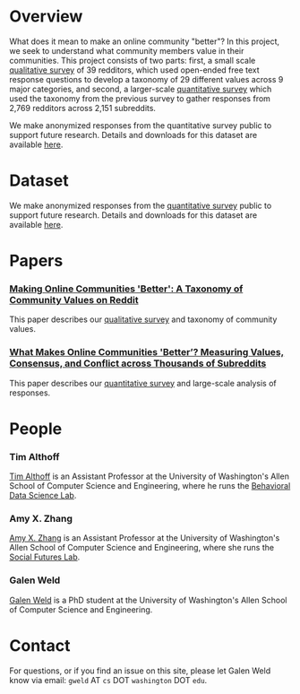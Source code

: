 # Overview

What does it mean to make an online community "better"? In this project, we seek to understand what community members value in their communities. This project consists of two parts: first, a small scale [qualitative survey](qual_survey.md) of 39 redditors, which used open-ended free text response questions to develop a taxonomy of 29 different values across 9 major categories, and second, a larger-scale [quantitative survey](quant_survey.md) which used the taxonomy from the previous survey to gather responses from 2,769 redditors across 2,151 subreddits.

We make anonymized responses from the quantitative survey public to support future research. Details and downloads for this dataset are available [here](quant_survey.md).

# Dataset

We make anonymized responses from the [quantitative survey](quant_survey.md) public to support future research. Details and downloads for this dataset are available [here](quant_survey.md).

# Papers

### [Making Online Communities 'Better': A Taxonomy of Community Values on Reddit](https://arxiv.org/pdf/2109.05152.pdf)

This paper describes our [qualitative survey](qual_survey.md) and taxonomy of community values.

### [What Makes Online Communities 'Better’? Measuring Values, Consensus, and Conflict across Thousands of Subreddits](https://link_todo)

This paper describes our [quantitative survey](quant_survey.md) and large-scale analysis of responses.

# People

### Tim Althoff

[Tim Althoff](http://timalthoff.de/) is an Assistant Professor at the University of Washington's Allen School of Computer Science and Engineering, where he runs the [Behavioral Data Science Lab](http://bdata.uw.edu/).

### Amy X. Zhang

[Amy X. Zhang](https://homes.cs.washington.edu/~axz/) is an Assistant Professor at the University of Washington's Allen School of Computer Science and Engineering, where she runs the [Social Futures Lab](https://social.cs.washington.edu/).

### Galen Weld

[Galen Weld](https://galenweld.com/) is a PhD student at the University of Washington's Allen School of Computer Science and Engineering.

# Contact

For questions, or if you find an issue on this site, please let Galen Weld know via email: `gweld` AT `cs` DOT `washington` DOT `edu`.
